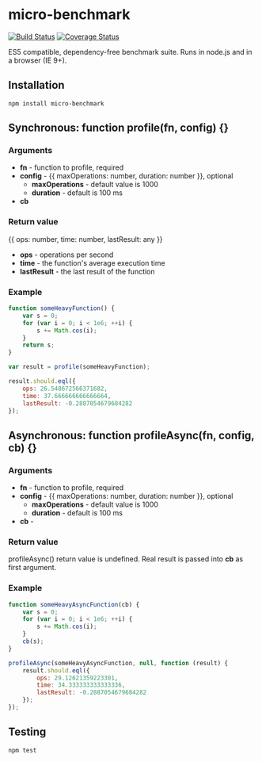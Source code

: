 # micro-benchmark

[![Build Status](https://travis-ci.org/f-xyz/micro-benchmark.svg?branch=master)](https://travis-ci.org/f-xyz/micro-benchmark)
[![Coverage Status](https://coveralls.io/repos/f-xyz/micro-benchmark/badge.svg)](https://coveralls.io/r/f-xyz/micro-benchmark)

ES5 compatible, dependency-free benchmark suite.
Runs in node.js and in a browser (IE 9+).

## Installation

```
npm install micro-benchmark
```

## Synchronous: function profile(fn, config) {}

### Arguments

* **fn** - function to profile, required
* **config** - {{ maxOperations: number, duration: number }}, optional
    * **maxOperations** - default value is 1000
    * **duration** - default is 100 ms
* **cb**

### Return value

{{
    ops: number,
    time: number,
    lastResult: any
}}

* **ops** - operations per second
* **time** - the function's average execution time
* **lastResult** - the last result of the function

### Example

```javascript
function someHeavyFunction() {
    var s = 0;
    for (var i = 0; i < 1e6; ++i) {
        s += Math.cos(i);
    }
    return s;
}

var result = profile(someHeavyFunction);

result.should.eql({
    ops: 26.548672566371682,
    time: 37.666666666666664,
    lastResult: -0.2887054679684282
});

```

## Asynchronous: function profileAsync(fn, config, cb) {}

### Arguments

* **fn** - function to profile, required
* **config** - {{ maxOperations: number, duration: number }}, optional
    * **maxOperations** - default value is 1000
    * **duration** - default is 100 ms
* **cb** - 

### Return value

profileAsync() return value is undefined. Real result is passed 
into **cb** as first argument.

### Example

```javascript
function someHeavyAsyncFunction(cb) {
    var s = 0;
    for (var i = 0; i < 1e6; ++i) {
        s += Math.cos(i);
    }
    cb(s);
}

profileAsync(someHeavyAsyncFunction, null, function (result) {
    result.should.eql({
        ops: 29.12621359223301,
        time: 34.333333333333336,
        lastResult: -0.2887054679684282 
    });
});
```

## Testing

```
npm test
```